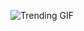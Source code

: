 ![Trending GIF](https://media1.giphy.com/media/v1.Y2lkPThiYjIxNzcyemdyZzg0aGs2c3ppc3o2cmYwdHd2dmtiODJvYWFkZ25qdzNuN2xwMiZlcD12MV9naWZzX3NlYXJjaCZjdD1n/scZPhLqaVOM1qG4lT9/giphy.gif)

